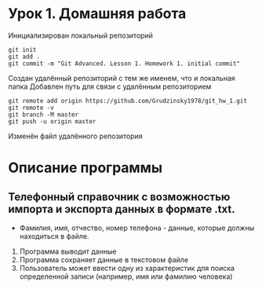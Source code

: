 # Урок 1. Домашняя работа
Инициализирован локальный репозиторий
```
git init
git add .
git commit -m "Git Advanced. Lesson 1. Homework 1. initial commit"
```
Создан удалённый репозиторий с тем же именем, что и локальная папка
Добавлен путь для связи с удалённым репозиторием
```
git remote add origin https://github.com/Grudzinsky1978/git_hw_1.git
git remote -v
git branch -M master
git push -u origin master
```
Изменён файл удалённого репозитория

# Описание программы
## Телефонный справочник с возможностью импорта и экспорта данных в формате .txt.
* Фамилия, имя, отчество, номер телефона - данные, которые должны находиться в файле.
1. Программа выводит данные
2. Программа сохраняет данные в текстовом файле
3. Пользователь может ввести одну из характеристик для поиска определенной записи (например, имя или фамилию человека)
